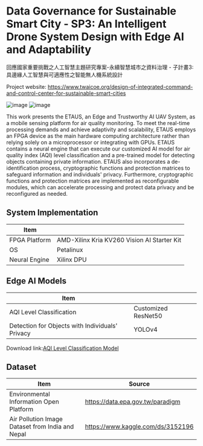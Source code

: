 # Data Governance for Sustainable Smart City - SP3: An Intelligent Drone System Design with Edge AI and Adaptability
回應國家重要挑戰之人工智慧主題研究專案-永續智慧城市之資料治理 - 子計畫3: 具邊緣人工智慧與可適應性之智能無人機系統設計

Project website: https://www.twaicoe.org/design-of-integrated-command-and-control-center-for-sustainable-smart-cities

![image](https://github.com/NTTUlab501/An-intelligent-drone-system-design-with-edge-AI-and-adaptability/blob/master/Scenario_25.png)
![image](https://github.com/NTTUlab501/An-intelligent-drone-system-design-with-edge-AI-and-adaptability/blob/master/UAV_KV260_2575.png)

This work presents the ETAUS, an Edge and Trustworthy AI UAV System, as a mobile sensing platform for air quality monitoring. To meet the real-time processing demands and achieve adaptivity and scalability, ETAUS employs an FPGA device as the main hardware computing architecture rather than relying solely on a microprocessor or integrating with GPUs. ETAUS contains a neural engine that can execute our customized AI model for air quality index (AQI) level classification and a pre-trained model for detecting objects containing private information. ETAUS also incorporates a de-identification process, cryptographic functions and protection matrices to safeguard information and individuals' privacy. Furthermore, cryptographic functions and protection matrices are implemented as reconfigurable modules, which can accelerate processing and protect data privacy and be reconfigured as needed.

## System Implementation
| Item  |   |
| ------------- | ------------- |
| FPGA Platform  |AMD-Xilinx Kria KV260 Vision AI Starter Kit  |
| OS  | Petalinux  |
| Neural Engine | Xilinx DPU |

## Edge AI Models
| Item  |   |
| ------------- | ------------- |
| AQI Level Classification | Customized ResNet50 |
| Detection for Objects with Individuals' Privacy| YOLOv4 |

Download link:[AQI Level Classification Model](http://gofile.me/6V2by/wech3b0B2 "AQI Level Classification Model")  

## Dataset
| Item  |  Source  |
| ------------- | ------------- |
| Environmental Information Open Platform | https://data.epa.gov.tw/paradigm |
| Air Pollution Image Dataset from India and Nepal | https://www.kaggle.com/ds/3152196 |
